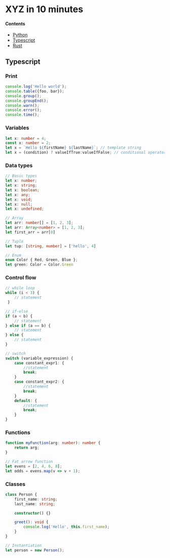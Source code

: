 # XYZ in 10 minutes

#### Contents

- [Python](index.md)
- [Typescript](#typescript)
- [Rust](rust.md)

## Typescript

### Print

```typescript
console.log('Hello world');
console.table({foo, bar});
console.group();
console.groupEnd();
console.warn();
console.error();
console.time();
```

### Variables

```typescript
let x: number = 4;
const x: number = 2;
let x = `Hello ${firstName} ${lastName}`; // template string
let x = (condition) ? valueIfTrue:valueIfFalse; // conditional operator
```

### Data types

```typescript
// Basic types
let x: number;
let x: string;
let x: boolean;
let x: any;
let x: void;
let x: null;
let x: undefined;

// Array
let arr: number[] = [1, 2, 3];
let arr: Array<number> = [1, 2, 3];
let first_arr = arr[0]

// Tuple
let tup: [string, number] = ['hello', 4]

// Enum
enum Color { Red, Green, Blue };
let green: Color = Color.Green
```

### Control flow

```typescript
// while loop
while (i < 3) {
    // statement
 }

// if-else
if (a < b) {
    // statement
} else if (a == b) {
    // statement
} else {
    // statement
}

// switch
switch (variable_expression) {
    case constant_expr1: {
        //statement
        break;
    }
    case constant_expr2: {
        //statement
        break;
    }
    default: {
        //statement 
        break;
    }
}
```

### Functions

```typescript
function myFunction(arg: number): number {
    return arg;
}

// Fat arrow function
let evens = [2, 4, 6, 8];
let odds = evens.map(v => v + 1);
```

### Classes

```typescript
class Person {
    first_name: string;
    last_name: string;

    constructor() {}

    greet(): void {
        console.log('Hello', this.first_name);
    }
}

// Instantiation
let person = new Person();
```
